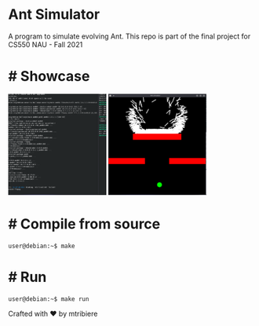 # Ant Simulator
A program to simulate evolving Ant. This repo is part of the final project for CS550
NAU - Fall 2021

# # Showcase
<img src="/pics/vid1.gif" width="200"> <img src="/pics/vid2.gif" width="200">


# # Compile from source
```console
user@debian:~$ make
```

# # Run 
```console
user@debian:~$ make run
```
Crafted with :heart: by mtribiere
